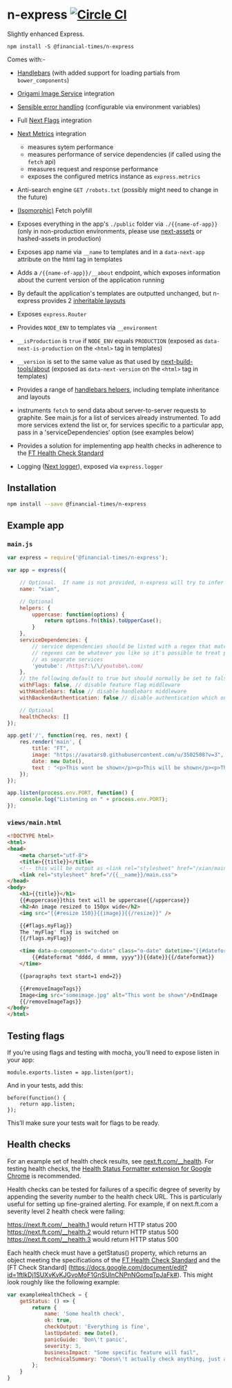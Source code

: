 n-express [![Circle CI](https://circleci.com/gh/Financial-Times/n-express/tree/master.svg?style=svg)](https://circleci.com/gh/Financial-Times/n-express/tree/master)
============

Slightly enhanced Express.

```
npm install -S @financial-times/n-express
```

Comes with:-
- [Handlebars](http://handlebarsjs.com/) (with added support for loading partials from `bower_components`)
- [Origami Image Service](http://image.webservices.ft.com/) integration
- [Sensible error handling](https://github.com/Financial-Times/express-errors-handler) (configurable via environment variables)
- Full [Next Flags](https://github.com/Financial-Times/next-feature-flags-client) integration
- [Next Metrics](https://github.com/Financial-Times/next-metrics) integration
  - measures sytem performance
  - measures performance of service dependencies (if called using the `fetch` api)
  - measures request and response performance
  - exposes the configured metrics instance as `express.metrics`
- Anti-search engine `GET /robots.txt` (possibly might need to change in the future)
- [(Isomorphic)](https://github.com/matthew-andrews/isomorphic-fetch) Fetch polyfill
- Exposes everything in the app's `./public` folder via `./{{name-of-app}}` (only in non-production environments, please use [next-assets](https://github.com/Financial-Times/next-assets) or hashed-assets in production)
- Exposes app name via `__name` to templates and in a `data-next-app` attribute on the html tag in templates
- Adds a `/{{name-of-app}}/__about` endpoint, which exposes information about the current version of the application running
- By default the application's templates are outputted unchanged, but n-express provides 2 [inheritable layouts](https://github.com/ericf/express-handlebars#layouts)

- Exposes `express.Router`
- Provides `NODE_ENV` to templates via `__environment`
- `__isProduction` is `true` if `NODE_ENV` equals `PRODUCTION` (exposed as `data-next-is-production` on the `<html>` tag in templates)
- `__version` is set to the same value as that used by [next-build-tools/about](https://github.com/Financial-Times/next-build-tools/blob/master/lib/about.js) (exposed as `data-next-version` on the `<html>` tag in templates)
- Provides a range of [handlebars helpers](#handlebars-helpers), including template inheritance and layouts
- instruments `fetch` to send data about server-to-server requests to graphite. See main.js for a list of services already instrumented. To add more services extend the list or, for services specific to a particular app, pass in a 'serviceDependencies' option (see examples below)
- Provides a solution for implementing app health checks in adherence to the [FT Health Check Standard](https://docs.google.com/document/d/18hefJjImF5IFp9WvPAm9Iq5_GmWzI9ahlKSzShpQl1s/edit)
- Logging ([Next logger](https://github.com/Financial-Times/n-logger)), exposed via `express.logger`

## Installation

```sh
npm install --save @financial-times/n-express
```

## Example app

### `main.js`
```js
var express = require('@financial-times/n-express');

var app = express({

	// Optional.  If name is not provided, n-express will try to infer it from package.json
	name: "xian",

	// Optional
	helpers: {
		uppercase: function(options) {
			return options.fn(this).toUpperCase();
		}
	},
	serviceDependencies: {
		// service dependencies should be listed with a regex that matches urls for that service.
		// regexes can be whatever you like so it's possible to treat paths within a given service
		// as separate services
		'youtube': /https?:\/\/youtube\.com/
	},
	// the following default to true but should normally be set to false if your app is an api
	withFlags: false, // disable feature flag middleware
	withHandlebars: false // disable handlebars middleware
	withBackendAuthentication: false // disable authentication which only allows requests in via fastly

	// Optional
	healthChecks: []
});

app.get('/', function(req, res, next) {
	res.render('main', {
		title: "FT",
		image: "https://avatars0.githubusercontent.com/u/3502508?v=3",
		date: new Date(),
		text : "<p>This wont be shown</p><p>This will be shown</p><p>This wont be shown</p>"
	});
});

app.listen(process.env.PORT, function() {
	console.log("Listening on " + process.env.PORT);
});
```

### `views/main.html`

```html
<!DOCTYPE html>
<html>
<head>
	<meta charset="utf-8">
	<title>{{title}}</title>
	<!-- this will be output as <link rel="stylesheet" href="/xian/main.css"> -->
	<link rel="stylesheet" href="/{{__name}}/main.css">
</head>
<body>
	<h1>{{title}}</h1>
	{{#uppercase}}this text will be uppercase{{/uppercase}}
	<h2>An image resized to 150px wide</h2>
	<img src="{{#resize 150}}{{image}}{{/resize}}" />

	{{#flags.myFlag}}
	The 'myFlag' flag is switched on
	{{/flags.myFlag}}

	<time data-o-component="o-date" class="o-date" datetime="{{#dateformat}}{{date}}{{/dateformat}}">
		{{#dateformat "dddd, d mmmm, yyyy"}}{{date}}{{/dateformat}}
	</time>

	{{paragraphs text start=1 end=2}}

	{{#removeImageTags}}
	Image<img src="someimage.jpg" alt="This wont be shown"/>EndImage
	{{/removeImageTags}}
</body>
</html>
```

## Testing flags

If you’re using flags and testing with mocha, you’ll need to expose listen in your app:

```
module.exports.listen = app.listen(port);
```

And in your tests, add this:

```
before(function() {
	return app.listen;
});
```

This’ll make sure your tests wait for flags to be ready.


## Health checks

For an example set of health check results, see [next.ft.com/__health](https://next.ft.com/__health). For testing health checks, the [Health Status Formatter extension for Google Chrome](https://github.com/triblondon/health-status-formatter) is recommended.

Health checks can be tested for failures of a specific degree of severity by appending the severity number to the health check URL. This is particularly useful for setting up fine-grained alerting. For example, if on next.ft.com a severity level 2 health check were failing:

https://next.ft.com/__health.1 would return HTTP status 200
https://next.ft.com/__health.2 would return HTTP status 500
https://next.ft.com/__health.3 would return HTTP status 500

Each health check must have a getStatus() property, which returns an object meeting the specifications of the [FT Health Check Standard](https://docs.google.com/document/d/18hefJjImF5IFp9WvPAm9Iq5_GmWzI9ahlKSzShpQl1s/edit) and the [FT Check Standard] (https://docs.google.com/document/edit?id=1ftlkDj1SUXvKvKJGvoMoF1GnSUInCNPnNGomqTpJaFk#). This might look roughly like the following example:


```js
var exampleHealthCheck = {
	getStatus: () => {
		return {
			name: 'Some health check',
			ok: true,
			checkOutput: 'Everything is fine',
			lastUpdated: new Date(),
			panicGuide: 'Don\'t panic',
			severity: 3,
			businessImpact: "Some specific feature will fail",
			technicalSummary: "Doesn\'t actually check anything, just an example"
		};
	}
}
```

